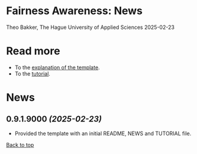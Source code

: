 # Fairness Awareness: News
Theo Bakker, The Hague University of Applied Sciences
2025-02-23

<a name="top"></a>

# Read more

- To the [explanation of the template](README.md).
- To the [tutorial](TUTORIAL.md).

# News

## 0.9.1.9000 *(2025-02-23)*

- Provided the template with an initial README, NEWS and TUTORIAL file.

[Back to top](#top)
